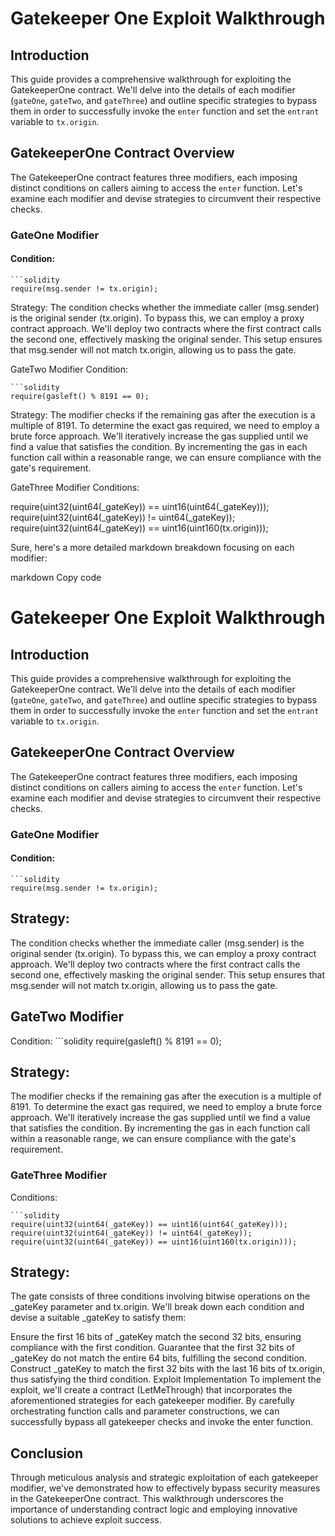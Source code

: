 # Gatekeeper One Exploit Walkthrough

## Introduction

This guide provides a comprehensive walkthrough for exploiting the GatekeeperOne contract. We'll delve into the details of each modifier (`gateOne`, `gateTwo`, and `gateThree`) and outline specific strategies to bypass them in order to successfully invoke the `enter` function and set the `entrant` variable to `tx.origin`.

## GatekeeperOne Contract Overview

The GatekeeperOne contract features three modifiers, each imposing distinct conditions on callers aiming to access the `enter` function. Let's examine each modifier and devise strategies to circumvent their respective checks.

### GateOne Modifier

#### Condition:

    ```solidity
    require(msg.sender != tx.origin);

Strategy:
The condition checks whether the immediate caller (msg.sender) is the original sender (tx.origin). To bypass this, we can employ a proxy contract approach. We'll deploy two contracts where the first contract calls the second one, effectively masking the original sender. This setup ensures that msg.sender will not match tx.origin, allowing us to pass the gate.

GateTwo Modifier
Condition:

    ```solidity
    require(gasleft() % 8191 == 0);

Strategy:
The modifier checks if the remaining gas after the execution is a multiple of 8191. To determine the exact gas required, we need to employ a brute force approach. We'll iteratively increase the gas supplied until we find a value that satisfies the condition. By incrementing the gas in each function call within a reasonable range, we can ensure compliance with the gate's requirement.

GateThree Modifier
Conditions:

require(uint32(uint64(_gateKey)) == uint16(uint64(_gateKey)));
require(uint32(uint64(_gateKey)) != uint64(_gateKey));
require(uint32(uint64(_gateKey)) == uint16(uint160(tx.origin)));



Sure, here's a more detailed markdown breakdown focusing on each modifier:

markdown
Copy code
# Gatekeeper One Exploit Walkthrough

## Introduction

This guide provides a comprehensive walkthrough for exploiting the GatekeeperOne contract. We'll delve into the details of each modifier (`gateOne`, `gateTwo`, and `gateThree`) and outline specific strategies to bypass them in order to successfully invoke the `enter` function and set the `entrant` variable to `tx.origin`.

## GatekeeperOne Contract Overview

The GatekeeperOne contract features three modifiers, each imposing distinct conditions on callers aiming to access the `enter` function. Let's examine each modifier and devise strategies to circumvent their respective checks.

### GateOne Modifier

#### Condition:
    ```solidity
    require(msg.sender != tx.origin);
    
## Strategy:
The condition checks whether the immediate caller (msg.sender) is the original sender (tx.origin). To bypass this, we can employ a proxy contract approach. We'll deploy two contracts where the first contract calls the second one, effectively masking the original sender. This setup ensures that msg.sender will not match tx.origin, allowing us to pass the gate.

## GateTwo Modifier
Condition:
    ```solidity
    require(gasleft() % 8191 == 0);

## Strategy:
The modifier checks if the remaining gas after the execution is a multiple of 8191. To determine the exact gas required, we need to employ a brute force approach. We'll iteratively increase the gas supplied until we find a value that satisfies the condition. By incrementing the gas in each function call within a reasonable range, we can ensure compliance with the gate's requirement.

### GateThree Modifier
Conditions:

    ```solidity
    require(uint32(uint64(_gateKey)) == uint16(uint64(_gateKey)));
    require(uint32(uint64(_gateKey)) != uint64(_gateKey));
    require(uint32(uint64(_gateKey)) == uint16(uint160(tx.origin)));
    
## Strategy:
The gate consists of three conditions involving bitwise operations on the _gateKey parameter and tx.origin. We'll break down each condition and devise a suitable _gateKey to satisfy them:

Ensure the first 16 bits of _gateKey match the second 32 bits, ensuring compliance with the first condition.
Guarantee that the first 32 bits of _gateKey do not match the entire 64 bits, fulfilling the second condition.
Construct _gateKey to match the first 32 bits with the last 16 bits of tx.origin, thus satisfying the third condition.
Exploit Implementation
To implement the exploit, we'll create a contract (LetMeThrough) that incorporates the aforementioned strategies for each gatekeeper modifier. By carefully orchestrating function calls and parameter constructions, we can successfully bypass all gatekeeper checks and invoke the enter function.

## Conclusion
Through meticulous analysis and strategic exploitation of each gatekeeper modifier, we've demonstrated how to effectively bypass security measures in the GatekeeperOne contract. This walkthrough underscores the importance of understanding contract logic and employing innovative solutions to achieve exploit success.
